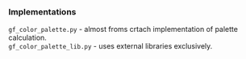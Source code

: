 



### Implementations  
`gf_color_palette.py` - almost froms crtach implementation of palette calculation.  
`gf_color_palette_lib.py` - uses external libraries exclusively.  